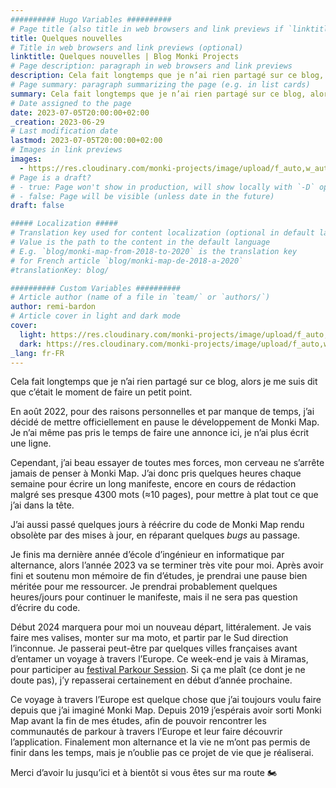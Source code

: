 ```yaml
---
########## Hugo Variables ##########
# Page title (also title in web browsers and link previews if `linktitle` is not specified)
title: Quelques nouvelles
# Title in web browsers and link previews (optional)
linktitle: Quelques nouvelles | Blog Monki Projects
# Page description: paragraph in web browsers and link previews
description: Cela fait longtemps que je n’ai rien partagé sur ce blog, alors je me suis dit que c’était le moment de faire un petit point.
# Page summary: paragraph summarizing the page (e.g. in list cards)
summary: Cela fait longtemps que je n’ai rien partagé sur ce blog, alors je me suis dit que c’était le moment de faire un petit point.
# Date assigned to the page
date: 2023-07-05T20:00:00+02:00
_creation: 2023-06-29
# Last modification date
lastmod: 2023-07-05T20:00:00+02:00
# Images in link previews
images:
  - https://res.cloudinary.com/monki-projects/image/upload/f_auto,w_auto/v1688582246/website/fr/uploads/articles/2023-07-quelques-nouvelles/cover-light
# Page is a draft?
# - true: Page won't show in production, will show locally with `-D` option
# - false: Page will be visible (unless date in the future)
draft: false

##### Localization #####
# Translation key used for content localization (optional in default language)
# Value is the path to the content in the default language
# E.g. `blog/monki-map-from-2018-to-2020` is the translation key
# for French article `blog/monki-map-de-2018-a-2020`
#translationKey: blog/

########## Custom Variables ##########
# Article author (name of a file in `team/` or `authors/`)
author: remi-bardon
# Article cover in light and dark mode
cover:
  light: https://res.cloudinary.com/monki-projects/image/upload/f_auto,w_1024/v1688582246/website/fr/uploads/articles/2023-07-quelques-nouvelles/cover-light
  dark: https://res.cloudinary.com/monki-projects/image/upload/f_auto,w_1024/v1688582246/website/fr/uploads/articles/2023-07-quelques-nouvelles/cover-dark
_lang: fr-FR
---
```


Cela fait longtemps que je n’ai rien partagé sur ce blog, alors je me suis dit que c’était le moment de faire un petit point.

En août 2022, pour des raisons personnelles et par manque de temps, j’ai décidé de mettre officiellement en pause le développement de Monki Map. Je n’ai même pas pris le temps de faire une annonce ici, je n’ai plus écrit une ligne.

Cependant, j’ai beau essayer de toutes mes forces, mon cerveau ne s’arrête jamais de penser à Monki Map. J’ai donc pris quelques heures chaque semaine pour écrire un long manifeste, encore en cours de rédaction malgré ses presque 4300 mots (≈10 pages), pour mettre à plat tout ce que j’ai dans la tête.

J’ai aussi passé quelques jours à réécrire du code de Monki Map rendu obsolète par des mises à jour, en réparant quelques *bugs* au passage.

Je finis ma dernière année d’école d’ingénieur en informatique par alternance, alors l’année 2023 va se terminer très vite pour moi. Après avoir fini et soutenu mon mémoire de fin d’études, je prendrai une pause bien méritée pour me ressourcer. Je prendrai probablement quelques heures/jours pour continuer le manifeste, mais il ne sera pas question d’écrire du code.

Début 2024 marquera pour moi un nouveau départ, littéralement. Je vais faire mes valises, monter sur ma moto, et partir par le Sud direction l’inconnue. Je passerai peut-être par quelques villes françaises avant d’entamer un voyage à travers l’Europe. Ce week-end je vais à Miramas, pour participer au [festival Parkour Session](https://www.parkour-miramas.com/). Si ça me plaît (ce dont je ne doute pas), j’y repasserai certainement en début d’année prochaine.

Ce voyage à travers l’Europe est quelque chose que j’ai toujours voulu faire depuis que j’ai imaginé Monki Map. Depuis 2019 j’espérais avoir sorti Monki Map avant la fin de mes études, afin de pouvoir rencontrer les communautés de parkour à travers l’Europe et leur faire découvrir l’application. Finalement mon alternance et la vie ne m’ont pas permis de finir dans les temps, mais je n’oublie pas ce projet de vie que je réaliserai.

Merci d’avoir lu jusqu’ici et à bientôt si vous êtes sur ma route 🏍️
